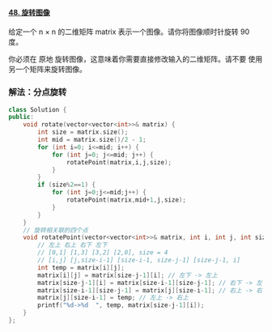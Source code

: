 #### [48. 旋转图像](https://leetcode-cn.com/problems/rotate-image/)

给定一个 n × n 的二维矩阵 matrix 表示一个图像。请你将图像顺时针旋转 90 度。

你必须在 原地 旋转图像，这意味着你需要直接修改输入的二维矩阵。请不要 使用另一个矩阵来旋转图像。


### 解法：分点旋转

```cpp
class Solution {
public:
    void rotate(vector<vector<int>>& matrix) {
        int size = matrix.size();
        int mid = matrix.size()/2 - 1;
        for (int i=0; i<=mid; i++) {
            for (int j=0; j<=mid; j++) {
                rotatePoint(matrix,i,j,size);
            }
        }
        if (size%2==1) {
            for (int j=0;j<=mid;j++) {
                rotatePoint(matrix,mid+1,j,size);
            }
        }
    }
    // 旋转相关联的四个点
    void rotatePoint(vector<vector<int>>& matrix, int i, int j, int size) {
        // 左上 右上 右下 左下
        // [0,1] [1,3] [3,2] [2,0], size = 4
        // [i,j] [j,size-i-1] [size-i-1, size-j-1] [size-j-1, i]
        int temp = matrix[i][j];
        matrix[i][j] = matrix[size-j-1][i]; // 左下 -> 左上
        matrix[size-j-1][i] = matrix[size-i-1][size-j-1]; // 右下 -> 左下
        matrix[size-i-1][size-j-1] = matrix[j][size-i-1]; // 右上 -> 右下
        matrix[j][size-i-1] = temp; // 左上 -> 右上
        printf("%d->%d  ", temp, matrix[size-j-1][i]);
    }
};
```
